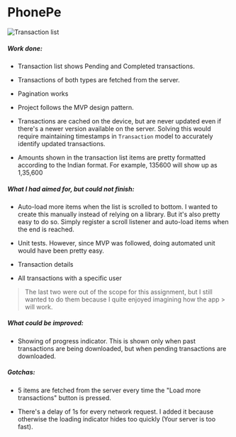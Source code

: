 # PhonePe

![Transaction list](http://i.imgur.com/0TtH3Q4.png)

##### Work done:
* Transaction list shows Pending and Completed transactions.

* Transactions of both types are fetched from the server.

* Pagination works

* Project follows the MVP design pattern.

* Transactions are cached on the device, but are never updated even if there's a newer version available on the server. Solving this would require maintaining timestamps in `Transaction` model to accurately identify updated transactions.

* Amounts shown in the transaction list items are pretty formatted according to the Indian format. For example, 135600 will show up as 1,35,600

##### What I had aimed for, but could not finish:
* Auto-load more items when the list is scrolled to bottom. I wanted to create this manually instead of relying on a library. But it's also pretty easy to do so. Simply register a scroll listener and auto-load items when the end is reached.

* Unit tests. However, since MVP was followed, doing automated unit would have been pretty easy.

* Transaction details

* All transactions with a specific user

> The last two were out of the scope for this assignment, but I still wanted to do them because I quite enjoyed imagining how the app > will work.

##### What could be improved:
* Showing of progress indicator. This is shown only when past transactions are being downloaded, but when pending transactions are downloaded.

##### Gotchas:
* 5 items are fetched from the server every time the "Load more transactions" button is pressed.

* There's a delay of 1s for every network request. I added it because otherwise the loading indicator hides too quickly (Your server is too fast).

